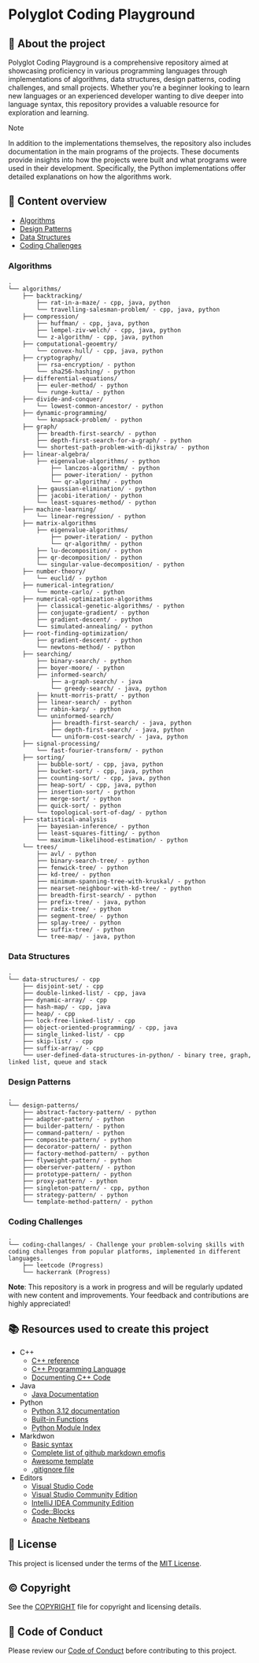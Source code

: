 # Polyglot Coding Playground

## :newspaper: About the project

Polyglot Coding Playground is a comprehensive repository aimed at showcasing proficiency in various programming languages through implementations of algorithms, data structures, design patterns, coding challenges, and small projects. Whether you're a beginner looking to learn new languages or an experienced developer wanting to dive deeper into language syntax, this repository provides a valuable resource for exploration and learning.

> [!NOTE]
> In addition to the implementations themselves, the repository also includes documentation in the main programs of the projects. These documents provide insights into how the projects were built and what programs were used in their development. Specifically, the Python implementations offer detailed explanations on how the algorithms work.

## :notebook: Content overview

- [Algorithms](#algorithms)
- [Design Patterns](#design-patterns)
- [Data Structures](#data-structures)
- [Coding Challenges](#coding-challenges)

### Algorithms

    .
    └── algorithms/
        ├── backtracking/
            ├── rat-in-a-maze/ - cpp, java, python
            └── travelling-salesman-problem/ - cpp, java, python        
        ├── compression/
            ├── huffman/ - cpp, java, python
            ├── lempel-ziv-welch/ - cpp, java, python            
            └── z-algorithm/ - cpp, java, python          
        ├── computational-geoemtry/
            └── convex-hull/ - cpp, java, python
        ├── cryptography/
            ├── rsa-encryption/ - python
            └── sha256-hashing/ - python          
        ├── differential-equations/
            ├── euler-method/ - python
            └── runge-kutta/ - python          
        ├── divide-and-conquer/
            └── lowest-common-ancestor/ - python        
        ├── dynamic-programming/
            └── knapsack-problem/ - python
        ├── graph/
            ├── breadth-first-search/ - python
            ├── depth-first-search-for-a-graph/ - python            
            └── shortest-path-problem-with-dijkstra/ - python         
        ├── linear-algebra/
            ├── eigenvalue-algorithms/ - python
                ├── lanczos-algorithm/ - python
                ├── power-iteration/ - python            
                └── qr-algorithm/ - python                     
            ├── gaussian-elimination/ - python
            ├── jacobi-iteration/ - python            
            └── least-squares-method/ - python         
        ├── machine-learning/
            └── linear-regression/ - python
        ├── matrix-algorithms
            ├── eigenvalue-algorithms/
                ├── power-iteration/ - python
                └── qr-algorithm/ - python                 
            ├── lu-decomposition/ - python            
            ├── qr-decomposition/ - python
            └── singular-value-decomposition/ - python            
        ├── number-theory/
            └── euclid/ - python
        ├── numerical-integration/
            └── monte-carlo/ - python
        ├── numerical-optimization-algorithms
            ├── classical-genetic-algorithms/ - python
            ├── conjugate-gradient/ - python
            ├── gradient-descent/ - python
            └── simulated-annealing/ - python          
        ├── root-finding-optimization/
            ├── gradient-descent/ - python            
            └── newtons-method/ - python 
        ├── searching/
            ├── binary-search/ - python         
            ├── boyer-moore/ - python            
            ├── informed-search/
                ├── a-graph-search/ - java
                └── greedy-search/ - java, python
            ├── knutt-morris-pratt/ - python
            ├── linear-search/ - python
            ├── rabin-karp/ - python
            └── uninformed-search/
                ├── breadth-first-search/ - java, python
                ├── depth-first-search/ - java, python
                └── uniform-cost-search/ - java, python
        ├── signal-processing/
            └── fast-fourier-transform/ - python
        ├── sorting/
            ├── bubble-sort/ - cpp, java, python
            ├── bucket-sort/ - cpp, java, python
            ├── counting-sort/ - cpp, java, python
            ├── heap-sort/ - cpp, java, python
            ├── insertion-sort/ - python
            ├── merge-sort/ - python
            ├── quick-sort/ - python
            └── topological-sort-of-dag/ - python
        ├── statistical-analysis             
            ├── bayesian-inference/ - python
            ├── least-squares-fitting/ - python
            └── maximum-likelihood-estimation/ - python
        └── trees/
            ├── avl/ - python
            ├── binary-search-tree/ - python
            ├── fenwick-tree/ - python
            ├── kd-tree/ - python
            ├── minimum-spanning-tree-with-kruskal/ - python
            ├── nearset-neighbour-with-kd-tree/ - python
            ├── breadth-first-search/ - python
            ├── prefix-tree/ - java, python
            ├── radix-tree/ - python
            ├── segment-tree/ - python
            ├── splay-tree/ - python
            ├── suffix-tree/ - python
            └── tree-map/ - java, python

### Data Structures

    .
    └── data-structures/ - cpp
        ├── disjoint-set/ - cpp
        ├── double-linked-list/ - cpp, java    
        ├── dynamic-array/ - cpp
        ├── hash-map/ - cpp, java
        ├── heap/ - cpp
        ├── lock-free-linked-list/ - cpp    
        ├── object-oriented-programming/ - cpp, java
        ├── single_linked-list/ - cpp           
        ├── skip-list/ - cpp
        ├── suffix-array/ - cpp
        └── user-defined-data-structures-in-python/ - binary tree, graph, linked list, queue and stack

### Design Patterns

    .
    └── design-patterns/
        ├── abstract-factory-pattern/ - python
        ├── adapter-pattern/ - python    
        ├── builder-pattern/ - python
        ├── command-pattern/ - python
        ├── composite-pattern/ - python
        ├── decorator-pattern/ - python    
        ├── factory-method-pattern/ - python
        ├── flyweight-pattern/ - python           
        ├── oberserver-pattern/ - python    
        ├── prototype-pattern/ - python
        ├── proxy-pattern/ - python    
        ├── singleton-pattern/ - cpp, python
        ├── strategy-pattern/ - python
        └── template-method-pattern/ - python

### Coding Challenges

    .
    └── coding-challanges/ - Challenge your problem-solving skills with coding challenges from popular platforms, implemented in different languages.
        ├── leetcode (Progress)
        └── hackerrank (Progress)

**Note**: This repository is a work in progress and will be regularly updated with new content and improvements. Your feedback and contributions are highly appreciated!

## :books: Resources used to create this project

* C++
  * [C++ reference](https://en.cppreference.com/w/)
  * [C++ Programming Language](https://devdocs.io/cpp/)
  * [Documenting C++ Code](https://developer.lsst.io/cpp/api-docs.html)
* Java
  * [Java Documentation](https://docs.oracle.com/en/java/)
* Python
  * [Python 3.12 documentation](https://docs.python.org/3/)
  * [Built-in Functions](https://docs.python.org/3/library/functions.html)
  * [Python Module Index](https://docs.python.org/3/py-modindex.html)
* Markdwon
  * [Basic syntax](https://www.markdownguide.org/basic-syntax/)
  * [Complete list of github markdown emofis](https://dev.to/nikolab/complete-list-of-github-markdown-emoji-markup-5aia)
  * [Awesome template](http://github.com/Human-Activity-Recognition/blob/main/README.md)
  * [.gitignore file](https://git-scm.com/docs/gitignore)
* Editors
  * [Visual Studio Code](https://code.visualstudio.com/)
  * [Visual Studio Community Edition](https://visualstudio.microsoft.com/de/vs/community/)
  * [IntelliJ IDEA Community Edition](https://www.jetbrains.com/idea/download/?section=windows)
  * [Code::Blocks](https://www.codeblocks.org/downloads/)
  * [Apache Netbeans](https://netbeans.apache.org/front/main/download/index.html)

## :bookmark: License

This project is licensed under the terms of the [MIT License](LICENSE).

## :copyright: Copyright

See the [COPYRIGHT](COPYRIGHT) file for copyright and licensing details.

## :straight_ruler: Code of Conduct

Please review our [Code of Conduct](CODE_OF_CONDUCT.md) before contributing to this project.
